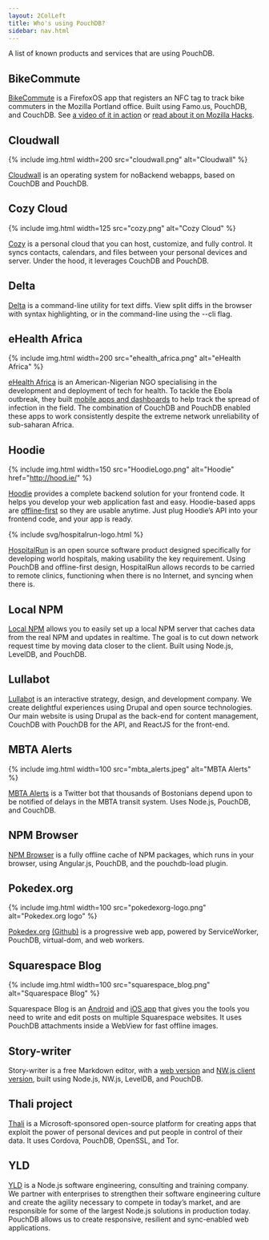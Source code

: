 ```yaml
---
layout: 2ColLeft
title: Who's using PouchDB?
sidebar: nav.html
---
```


A list of known products and services that are using PouchDB.

## BikeCommute

[BikeCommute](https://github.com/autonome/bikecommute) is a FirefoxOS app that registers an NFC tag to track bike commuters in the Mozilla Portland office. Built using Famo.us, PouchDB, and CouchDB. See [a video of it in action](https://youtu.be/3BVZYcQ-TYA) or [read about it on Mozilla Hacks](https://hacks.mozilla.org/2014/11/nfc-in-firefox-os/).

## Cloudwall

{% include img.html width=200 src="cloudwall.png" alt="Cloudwall" %}

[Cloudwall](http://cloudwall.me/) is an operating system for noBackend webapps, based on CouchDB and PouchDB.

## Cozy Cloud

{% include img.html width=125 src="cozy.png" alt="Cozy Cloud" %}

[Cozy](https://cozy.io/en/) is a personal cloud that you can host, customize, and fully control. It syncs contacts, calendars, and files between your personal devices and server. Under the hood, it leverages CouchDB and PouchDB.

## Delta
[Delta](http://delta.octavore.com/) is a command-line utility for text diffs. View split diffs in the browser with syntax highlighting, or in the command-line using the --cli flag.

## eHealth Africa

{% include img.html width=200 src="ehealth_africa.png" alt="eHealth Africa" %}

[eHealth Africa](http://ehealthafrica.org/) is an American-Nigerian NGO specialising in the development and deployment of tech for health. To tackle the Ebola outbreak, they built [mobile apps and dashboards](https://github.com/eHealthAfrica) to help track the spread of infection in the field. The combination of CouchDB and PouchDB enabled these apps to work consistently despite the extreme network unreliability of sub-saharan Africa.

## Hoodie

{% include img.html width=150 src="HoodieLogo.png" alt="Hoodie" href="http://hood.ie/" %}

[Hoodie](http://hood.ie/) provides a complete backend solution for your frontend code. It helps you develop your web application fast and easy. Hoodie-based apps are [offline-first](http://offlinefirst.org/) so they are usable anytime. Just plug Hoodie’s API into your frontend code, and your app is ready.

{% include svg/hospitalrun-logo.html %}

[HospitalRun](http://hospitalrun.io/) is an open source software product designed specifically for developing world hospitals, making usability the key requirement. Using PouchDB and offline-first design, HospitalRun allows records to be carried to remote clinics, functioning when there is no Internet, and syncing when there is.

## Local NPM

[Local NPM](https://github.com/nolanlawson/local-npm) allows you to easily set up a local NPM server that caches data from the real NPM and updates in realtime. The goal is to cut down network request time by moving data closer to the client. Built using Node.js, LevelDB, and PouchDB.

## Lullabot

[Lullabot](https://www.lullabot.com) is an interactive strategy, design, and development company. We create delightful experiences using Drupal and open source technologies. Our main website is using Drupal as the back-end for content management, CouchDB with PouchDB for the API, and ReactJS for the front-end.

## MBTA Alerts

{% include img.html width=100 src="mbta_alerts.jpeg" alt="MBTA Alerts" %}

[MBTA Alerts](https://twitter.com/MBTA_Alerts) is a Twitter bot that thousands of Bostonians depend upon to be notified of delays in the MBTA transit system. Uses Node.js, PouchDB, and CouchDB.

## NPM Browser

[NPM Browser](http://www.npm-browser.com/#/) is a fully offline cache of NPM packages, which runs in your browser, using Angular.js, PouchDB, and the pouchdb-load plugin.

## Pokedex.org

{% include img.html width=100 src="pokedexorg-logo.png" alt="Pokedex.org logo" %}

[Pokedex.org](https://www.pokedex.org/) [(Github)](https://github.com/nolanlawson/pokedex.org) is a progressive web app, powered by ServiceWorker, PouchDB, virtual-dom, and web workers.

## Squarespace Blog

{% include img.html width=100 src="squarespace_blog.png" alt="Squarespace Blog" %}

Squarespace Blog is an [Android](https://play.google.com/store/apps/details?id=com.squarespace.android.blog) and [iOS app](https://itunes.apple.com/us/app/squarespace-blog/id715084234) that gives you the tools you need to write and edit posts on multiple Squarespace websites. It uses PouchDB attachments inside a WebView for fast offline images.

## Story-writer

Story-writer is a free Markdown editor, with a [web version](http://markdown.xiaoshujiang.com) and [NW.js client version](http://soft.xiaoshujiang.com), built using Node.js, NW.js, LevelDB, and PouchDB.

## Thali project

[Thali](http://thaliproject.org/) is a Microsoft-sponsored open-source platform for creating apps that exploit the power of personal devices and put people in control of their data. It uses Cordova, PouchDB, OpenSSL, and Tor.

## YLD

[YLD](http://www.yld.io) is a Node.js software engineering, consulting and training company. We partner with enterprises to strengthen their software engineering culture and create the agility necessary to compete in today’s market, and are responsible for some of the largest Node.js solutions in production today. PouchDB allows us to create responsive, resilient and sync-enabled web applications.
